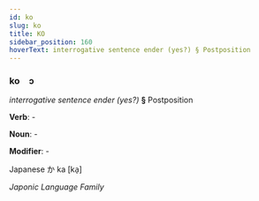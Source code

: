 ```yaml
---
id: ko
slug: ko
title: KO
sidebar_position: 160
hoverText: interrogative sentence ender (yes?) § Postposition
---
```


### ko&emsp;<span kind="abugida">ɔ</span>

*interrogative sentence ender (yes?)* **§** Postposition

**Verb**: -

**Noun**: -

**Modifier**: -

Japanese か ka [ka̠]

*Japonic Language Family*